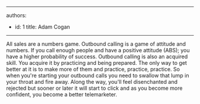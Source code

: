 

---
authors:
  - id: 1
    title: Adam Cogan
---




<span class='intro'> All sales are a numbers game. Outbound calling is a game of attitude and numbers. If you call enough people and have a positive attitude (ABS); you have a higher probability of success. Outbound calling is also an acquired skill. You acquire it by practicing and being prepared. The only way to get better at it is to make more of them and practice, practice, practice. So when you're starting your outbound calls you need to swallow that lump in your throat and fire away. Along the way, you'll feel disenchanted and rejected but sooner or later it will start to click and as you become more confident, you become a better telemarketer.​<br><br> </span>





